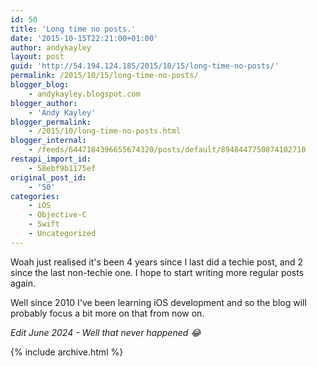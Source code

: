 ```yaml
---
id: 50
title: 'Long time no posts.'
date: '2015-10-15T22:21:00+01:00'
author: andykayley
layout: post
guid: 'http://54.194.124.185/2015/10/15/long-time-no-posts/'
permalink: /2015/10/15/long-time-no-posts/
blogger_blog:
    - andykayley.blogspot.com
blogger_author:
    - 'Andy Kayley'
blogger_permalink:
    - /2015/10/long-time-no-posts.html
blogger_internal:
    - /feeds/6447184396655674320/posts/default/8948447750874102710
restapi_import_id:
    - 58ebf9b1175ef
original_post_id:
    - '50'
categories:
    - iOS
    - Objective-C
    - Swift
    - Uncategorized
---
```


Woah just realised it's been 4 years since I last did a techie post, and 2 since the last non-techie one. I hope to start writing more regular posts again.

Well since 2010 I've been learning iOS development and so the blog will probably focus a bit more on that from now on.

*Edit June 2024 - Well that never happened 😂*

{% include archive.html %}